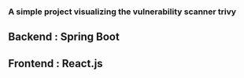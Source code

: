 ### A simple project visualizing the  vulnerability scanner trivy

## Backend : Spring Boot

## Frontend : React.js

